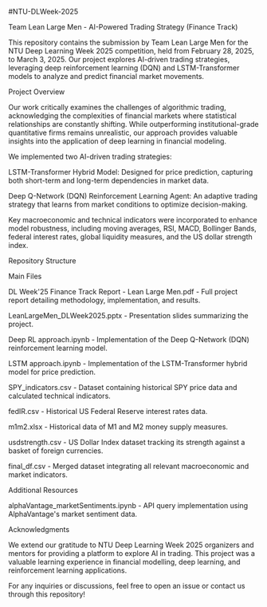 #NTU-DLWeek-2025

Team Lean Large Men - AI-Powered Trading Strategy (Finance Track)

This repository contains the submission by Team Lean Large Men for the NTU Deep Learning Week 2025 competition, held from February 28, 2025, to March 3, 2025. Our project explores AI-driven trading strategies, leveraging deep reinforcement learning (DQN) and LSTM-Transformer models to analyze and predict financial market movements.

Project Overview

Our work critically examines the challenges of algorithmic trading, acknowledging the complexities of financial markets where statistical relationships are constantly shifting. While outperforming institutional-grade quantitative firms remains unrealistic, our approach provides valuable insights into the application of deep learning in financial modeling.

We implemented two AI-driven trading strategies:

LSTM-Transformer Hybrid Model: Designed for price prediction, capturing both short-term and long-term dependencies in market data.

Deep Q-Network (DQN) Reinforcement Learning Agent: An adaptive trading strategy that learns from market conditions to optimize decision-making.

Key macroeconomic and technical indicators were incorporated to enhance model robustness, including moving averages, RSI, MACD, Bollinger Bands, federal interest rates, global liquidity measures, and the US dollar strength index.

Repository Structure

Main Files

DL Week'25 Finance Track Report - Lean Large Men.pdf - Full project report detailing methodology, implementation, and results.

LeanLargeMen_DLWeek2025.pptx - Presentation slides summarizing the project.

Deep RL approach.ipynb - Implementation of the Deep Q-Network (DQN) reinforcement learning model.

LSTM approach.ipynb - Implementation of the LSTM-Transformer hybrid model for price prediction.

SPY_indicators.csv - Dataset containing historical SPY price data and calculated technical indicators.

fedIR.csv - Historical US Federal Reserve interest rates data.

m1m2.xlsx - Historical data of M1 and M2 money supply measures.

usdstrength.csv - US Dollar Index dataset tracking its strength against a basket of foreign currencies.

final_df.csv - Merged dataset integrating all relevant macroeconomic and market indicators.

Additional Resources

alphaVantage_marketSentiments.ipynb - API query implementation using AlphaVantage's market sentiment data.

Acknowledgments

We extend our gratitude to NTU Deep Learning Week 2025 organizers and mentors for providing a platform to explore AI in trading. This project was a valuable learning experience in financial modelling, deep learning, and reinforcement learning applications.

For any inquiries or discussions, feel free to open an issue or contact us through this repository!


